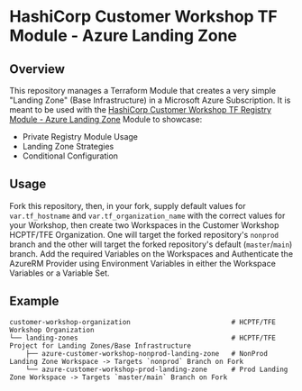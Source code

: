 # HashiCorp Customer Workshop TF Module - Azure Landing Zone

## Overview

This repository manages a Terraform Module that creates a very simple "Landing Zone" (Base Infrastructure) in a Microsoft Azure Subscription. It is meant to be used with the [HashiCorp Customer Workshop TF Registry Module - Azure Landing Zone](https://github.com/leefowlercu/hashicorp-workshop-tf-registry-module-azure-landing-zone) Module to showcase:

- Private Registry Module Usage
- Landing Zone Strategies
- Conditional Configuration

## Usage

Fork this repository, then, in your fork, supply default values for `var.tf_hostname` and `var.tf_organization_name` with the correct values for your Workshop, then create two Workspaces in the Customer Workshop HCPTF/TFE Organization. One will target the forked repository's `nonprod` branch and the other will target the forked repository's default (`master`/`main`) branch. Add the required Variables on the Workspaces and Authenticate the AzureRM Provider using Environment Variables in either the Workspace Variables or a Variable Set.


## Example

```
customer-workshop-organization                         # HCPTF/TFE Workshop Organization 
└── landing-zones                                      # HCPTF/TFE Project for Landing Zones/Base Infrastructure
    ├── azure-customer-workshop-nonprod-landing-zone   # NonProd Landing Zone Workspace -> Targets `nonprod` Branch on Fork
    └── azure-customer-workshop-prod-landing-zone      # Prod Landing Zone Workspace -> Targets `master/main` Branch on Fork
```
